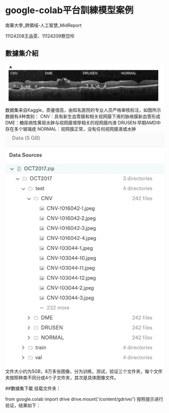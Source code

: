 # google-colab平台訓練模型案例
南華大學_跨領域-人工智慧_MidReport

11124208王品雯、11124209蔡岱伶
## 數據集介紹
![截圖01](https://github.com/aY-Dling/REPORT_Midterm/blob/main/%E6%88%AA%E5%9C%9601.png?raw=true)
数据集来自Kaggle，质量很高，由知名医院的专业人员严格审核标注，如图所示数据有4种类别：
  CNV：具有新生血管膜和相关视网膜下液的脉络膜新血管形成
  DME：糖尿病性黄斑水肿与视网膜增厚相关的视网膜内液
  DRUSEN:早期AMD中存在多个玻璃疣
  NORMAL：视网膜正常，没有任何视网膜液或水肿
  ![截圖02](https://github.com/aY-Dling/REPORT_Midterm/blob/main/%E6%88%AA%E5%9C%9602.png?raw=true)
文件大小约为5GB，8万多张图像，分为训练，测试，验证三个文件夹，每个文件夹按照种类不同分成4个子文件夹，其次是具体图像文件。

##數據集下載
挂载文件夹：

from google.colab import drive
drive.mount('/content/gdrive/')
按照提示进行验证，结果如下：
